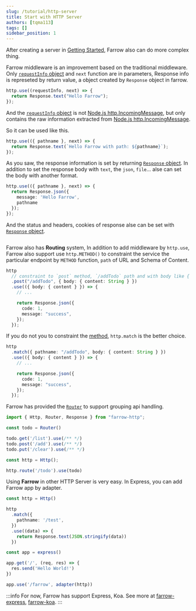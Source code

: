 ```yaml
---
slug: /tutorial/http-server
title: Start with HTTP Server
authors: [tqma113]
tags: []
sidebar_position: 1
---
```


After creating a server in [Getting Started](./getting-started.mdx), Farrow also can do more complex thing.

Farrow middleware is an improvement based on the traditional middleware. Only [`requestInfo` object](../guide/http-server/base/request.md) and `next` function are in parameters, Response info is represeted by return value, a object created by `Response` object in farrow.

```ts
http.use((requestInfo, next) => {
  return Response.text("Hello Farrow");
});
```

And the [`requestInfo` object](../guide/http-server/base/request.md) is not [Node.js http.IncomingMessage](https://nodejs.org/dist/latest-v16.x/docs/api/http.html#class-httpincomingmessage), but only contains the raw information extracted from [Node.js http.IncomingMessage](https://nodejs.org/dist/latest-v16.x/docs/api/http.html#class-httpincomingmessage).

So it can be used like this.

```ts
http.use(({ pathname }, next) => {
  return Response.text(`Hello Farrow with path: ${pathname}`);
});
```

As you saw, the response information is set by returning [`Response` object](../guide/http-server/base/response.md). In addition to set the response body with `text`, the `json`, `file`... alse can set the body with another format.

```ts
http.use(({ pathname }, next) => {
  return Response.json({
    message: 'Hello Farrow',
    pathname
  });
});
```

And the status and headers, cookies of response alse can be set with [`Response` object](../guide/http-server/base/response.md).

```ts

```

Farrow also has **Routing** system, In addition to add middleware by `http.use`, Farrow also support use `http.METHOD()` to constraint the service the particular endpoint by `METHOD` function, `path` of URL and Schema of Content.

```ts
http
  // constraint to `post` method, `/addTodo` path and with body like { content: string }
  .post("/addTodo", { body: { content: String } })
  .use(({ body: { content } }) => {
    // ...

    return Response.json({
      code: 1,
      message: "success",
    });
  });
```

If you do not you to constraint the [method](https://developer.mozilla.org/zh-CN/docs/Web/HTTP/Methods), `http.match` is the better choice.

```ts
http
  .match({ pathname: "/addTodo", body: { content: String } })
  .use(({ body: { content } }) => {
    // ...

    return Response.json({
      code: 1,
      message: "success",
    });
  });
```

Farrow has provided the [`Router`](/docs/tutorial/http-server#todo) to support grouping api handling.

```ts
import { Http, Router, Response } from "farrow-http";

const todo = Router()

todo.get('/list').use(/** */)
todo.post('/add').use(/** */)
todo.put('/clear').use(/** */)

const http = Http();

http.route('/todo').use(todo)
```

Using **Farrow** in other HTTP Server is very easy. In Express, you can add Farrow app by adapter.

```ts
const http = Http()

http
  .match({
    pathname: '/test',
  })
  .use((data) => {
    return Response.text(JSON.stringify(data))
  })

const app = express()

app.get('/', (req, res) => {
  res.send('Hello World!')
})

app.use('/farrow', adapter(http))
```

:::info
For now, Farrow has support Express, Koa. See more at [farrow-express](../api/pipeline/04-farrow-express.md), [farrow-koa](../api/pipeline/05-farrow-koa.md).
:::
